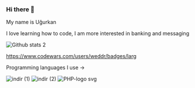 ### Hi there 👋
My name is Uğurkan

I love learning how to code, I am more interested in banking and messaging 

![Github stats 2](https://github-readme-stats.vercel.app/api?username=weddr&show_icons=true&theme=radical)

https://www.codewars.com/users/weddr/badges/larg

Programming languages I use -> 

![indir (1)](https://user-images.githubusercontent.com/85494297/235372697-e17ecd80-eb3e-4027-b49d-7bcb15e9c9db.png) ![indir (2)](https://user-images.githubusercontent.com/85494297/235372723-c1406602-9546-4de0-875b-61233610a273.png) ![PHP-logo svg](https://user-images.githubusercontent.com/85494297/235373265-61ca12b0-9807-4f78-8622-014a3b5d6795.png)
